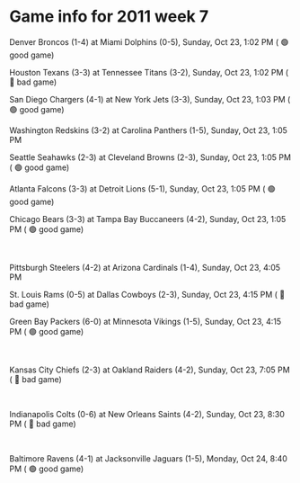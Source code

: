 # Game info for 2011 week 7

Denver Broncos (1-4) at Miami Dolphins (0-5), Sunday, Oct 23, 1:02 PM (	:green_circle: good game)

Houston Texans (3-3) at Tennessee Titans (3-2), Sunday, Oct 23, 1:02 PM (	:red_circle: bad game)

San Diego Chargers (4-1) at New York Jets (3-3), Sunday, Oct 23, 1:03 PM (	:green_circle: good game)

Washington Redskins (3-2) at Carolina Panthers (1-5), Sunday, Oct 23, 1:05 PM

Seattle Seahawks (2-3) at Cleveland Browns (2-3), Sunday, Oct 23, 1:05 PM (	:green_circle: good game)

Atlanta Falcons (3-3) at Detroit Lions (5-1), Sunday, Oct 23, 1:05 PM (	:green_circle: good game)

Chicago Bears (3-3) at Tampa Bay Buccaneers (4-2), Sunday, Oct 23, 1:05 PM (	:green_circle: good game)


<br/>

Pittsburgh Steelers (4-2) at Arizona Cardinals (1-4), Sunday, Oct 23, 4:05 PM

St. Louis Rams (0-5) at Dallas Cowboys (2-3), Sunday, Oct 23, 4:15 PM (	:red_circle: bad game)

Green Bay Packers (6-0) at Minnesota Vikings (1-5), Sunday, Oct 23, 4:15 PM (	:green_circle: good game)


<br/>

Kansas City Chiefs (2-3) at Oakland Raiders (4-2), Sunday, Oct 23, 7:05 PM (	:red_circle: bad game)


<br/>

Indianapolis Colts (0-6) at New Orleans Saints (4-2), Sunday, Oct 23, 8:30 PM (	:red_circle: bad game)


<br/>

Baltimore Ravens (4-1) at Jacksonville Jaguars (1-5), Monday, Oct 24, 8:40 PM (	:green_circle: good game)

